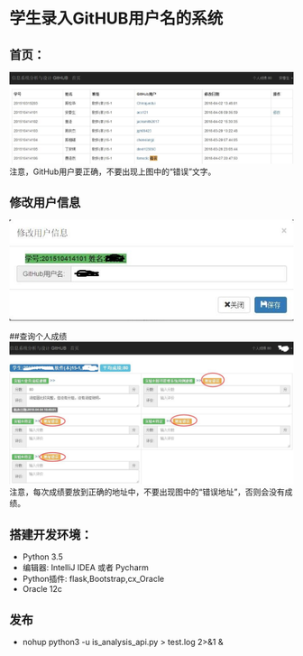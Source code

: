 ﻿<!-- markdownlint-disable MD033-->
<!-- 禁止MD033类型的警告 https://www.npmjs.com/package/markdownlint -->

# 学生录入GitHUB用户名的系统

## 首页：
![](p1.jpg)
注意，GitHub用户要正确，不要出现上图中的“错误”文字。

## 修改用户信息
![](p2.jpg)

##查询个人成绩
![](p3.jpg)
注意，每次成绩要放到正确的地址中，不要出现图中的“错误地址”，否则会没有成绩。
## 搭建开发环境：
- Python 3.5
- 编辑器: IntelliJ IDEA 或者 Pycharm
- Python插件: flask,Bootstrap,cx_Oracle
- Oracle 12c

## 发布
- nohup python3 -u is_analysis_api.py > test.log 2>&1 &

